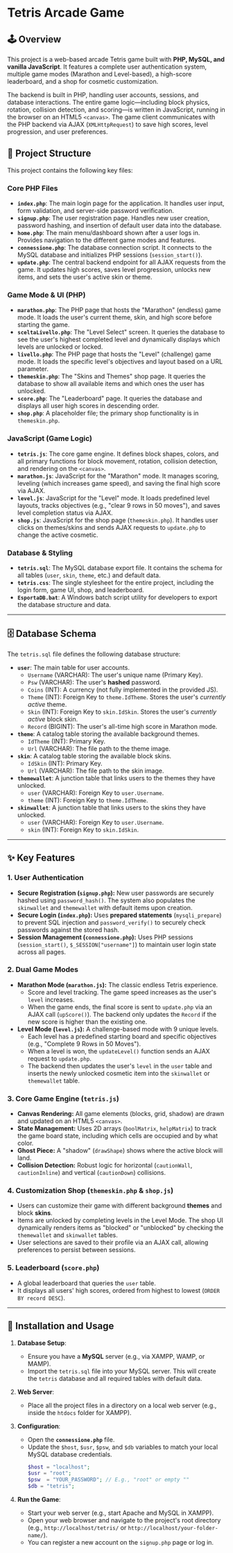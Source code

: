 # Tetris Arcade Game

## 🕹️ Overview

This project is a web-based arcade Tetris game built with **PHP, MySQL, and vanilla JavaScript**. It features a complete user authentication system, multiple game modes (Marathon and Level-based), a high-score leaderboard, and a shop for cosmetic customization.

The backend is built in PHP, handling user accounts, sessions, and database interactions. The entire game logic—including block physics, rotation, collision detection, and scoring—is written in JavaScript, running in the browser on an HTML5 `<canvas>`. The game client communicates with the PHP backend via AJAX (`XMLHttpRequest`) to save high scores, level progression, and user preferences.

## 📁 Project Structure

This project contains the following key files:

### Core PHP Files
* **`index.php`**: The main login page for the application. It handles user input, form validation, and server-side password verification.
* **`signup.php`**: The user registration page. Handles new user creation, password hashing, and insertion of default user data into the database.
* **`home.php`**: The main menu/dashboard shown after a user logs in. Provides navigation to the different game modes and features.
* **`connessione.php`**: The database connection script. It connects to the MySQL database and initializes PHP sessions (`session_start()`).
* **`update.php`**: The central backend endpoint for all AJAX requests from the game. It updates high scores, saves level progression, unlocks new items, and sets the user's active skin or theme.

### Game Mode & UI (PHP)
* **`marathon.php`**: The PHP page that hosts the "Marathon" (endless) game mode. It loads the user's current theme, skin, and high score before starting the game.
* **`sceltaLivello.php`**: The "Level Select" screen. It queries the database to see the user's highest completed level and dynamically displays which levels are unlocked or locked.
* **`livello.php`**: The PHP page that hosts the "Level" (challenge) game mode. It loads the specific level's objectives and layout based on a URL parameter.
* **`themeskin.php`**: The "Skins and Themes" shop page. It queries the database to show all available items and which ones the user has unlocked.
* **`score.php`**: The "Leaderboard" page. It queries the database and displays all user high scores in descending order.
* **`shop.php`**: A placeholder file; the primary shop functionality is in `themeskin.php`.

### JavaScript (Game Logic)
* **`tetris.js`**: The core game engine. It defines block shapes, colors, and all primary functions for block movement, rotation, collision detection, and rendering on the `<canvas>`.
* **`marathon.js`**: JavaScript for the "Marathon" mode. It manages scoring, leveling (which increases game speed), and saving the final high score via AJAX.
* **`level.js`**: JavaScript for the "Level" mode. It loads predefined level layouts, tracks objectives (e.g., "clear 9 rows in 50 moves"), and saves level completion status via AJAX.
* **`shop.js`**: JavaScript for the shop page (`themeskin.php`). It handles user clicks on themes/skins and sends AJAX requests to `update.php` to change the active cosmetic.

### Database & Styling
* **`tetris.sql`**: The MySQL database export file. It contains the schema for all tables (`user`, `skin`, `theme`, etc.) and default data.
* **`tetris.css`**: The single stylesheet for the entire project, including the login form, game UI, shop, and leaderboard.
* **`EsportaDB.bat`**: A Windows batch script utility for developers to export the database structure and data.

---

## 🗄️ Database Schema

The `tetris.sql` file defines the following database structure:

* **`user`**: The main table for user accounts.
    * `Username` (VARCHAR): The user's unique name (Primary Key).
    * `Psw` (VARCHAR): The user's **hashed** password.
    * `Coins` (INT): A currency (not fully implemented in the provided JS).
    * `Theme` (INT): Foreign Key to `theme.IdTheme`. Stores the user's *currently active* theme.
    * `Skin` (INT): Foreign Key to `skin.IdSkin`. Stores the user's *currently active* block skin.
    * `Record` (BIGINT): The user's all-time high score in Marathon mode.
* **`theme`**: A catalog table storing the available background themes.
    * `IdTheme` (INT): Primary Key.
    * `Url` (VARCHAR): The file path to the theme image.
* **`skin`**: A catalog table storing the available block skins.
    * `IdSkin` (INT): Primary Key.
    * `Url` (VARCHAR): The file path to the skin image.
* **`themewallet`**: A junction table that links users to the themes they have unlocked.
    * `user` (VARCHAR): Foreign Key to `user.Username`.
    * `theme` (INT): Foreign Key to `theme.IdTheme`.
* **`skinwallet`**: A junction table that links users to the skins they have unlocked.
    * `user` (VARCHAR): Foreign Key to `user.Username`.
    * `skin` (INT): Foreign Key to `skin.IdSkin`.

---

## ✨ Key Features

### 1. User Authentication
* **Secure Registration (`signup.php`):** New user passwords are securely hashed using `password_hash()`. The system also populates the `skinwallet` and `themewallet` with default items upon creation.
* **Secure Login (`index.php`):** Uses **prepared statements** (`mysqli_prepare`) to prevent SQL injection and `password_verify()` to securely check passwords against the stored hash.
* **Session Management (`connessione.php`):** Uses PHP sessions (`session_start()`, `$_SESSION["username"]`) to maintain user login state across all pages.

### 2. Dual Game Modes
* **Marathon Mode (`marathon.js`):** The classic endless Tetris experience.
    * Score and level tracking. The game speed increases as the user's `level` increases.
    * When the game ends, the final score is sent to `update.php` via an AJAX call (`upScore()`). The backend only updates the `Record` if the new score is higher than the existing one.
* **Level Mode (`level.js`):** A challenge-based mode with 9 unique levels.
    * Each level has a predefined starting board and specific objectives (e.g., "Complete 9 Rows in 50 Moves").
    * When a level is won, the `updateLevel()` function sends an AJAX request to `update.php`.
    * The backend then updates the user's `level` in the `user` table and inserts the newly unlocked cosmetic item into the `skinwallet` or `themewallet` table.

### 3. Core Game Engine (`tetris.js`)
* **Canvas Rendering:** All game elements (blocks, grid, shadow) are drawn and updated on an HTML5 `<canvas>`.
* **State Management:** Uses 2D arrays (`boolMatrix`, `helpMatrix`) to track the game board state, including which cells are occupied and by what color.
* **Ghost Piece:** A "shadow" (`drawShape`) shows where the active block will land.
* **Collision Detection:** Robust logic for horizontal (`cautionWall`, `cautionInline`) and vertical (`cautionDown`) collisions.

### 4. Customization Shop (`themeskin.php` & `shop.js`)
* Users can customize their game with different background **themes** and block **skins**.
* Items are unlocked by completing levels in the Level Mode. The shop UI dynamically renders items as "blocked" or "unblocked" by checking the `themewallet` and `skinwallet` tables.
* User selections are saved to their profile via an AJAX call, allowing preferences to persist between sessions.

### 5. Leaderboard (`score.php`)
* A global leaderboard that queries the `user` table.
* It displays all users' high scores, ordered from highest to lowest (`ORDER BY record DESC`).

---

## 🚀 Installation and Usage

1.  **Database Setup**:
    * Ensure you have a **MySQL** server (e.g., via XAMPP, WAMP, or MAMP).
    * Import the `tetris.sql` file into your MySQL server. This will create the `tetris` database and all required tables with default data.

2.  **Web Server**:
    * Place all the project files in a directory on a local web server (e.g., inside the `htdocs` folder for XAMPP).

3.  **Configuration**:
    * Open the **`connessione.php`** file.
    * Update the `$host`, `$usr`, `$psw`, and `$db` variables to match your local MySQL database credentials.
        ```php
        $host = "localhost";
        $usr = "root";
        $psw  = "YOUR_PASSWORD"; // E.g., "root" or empty ""
        $db = "tetris";
        ```

4.  **Run the Game**:
    * Start your web server (e.g., start Apache and MySQL in XAMPP).
    * Open your web browser and navigate to the project's root directory (e.g., `http://localhost/tetris/` or `http://localhost/your-folder-name/`).
    * You can register a new account on the `signup.php` page or log in.


